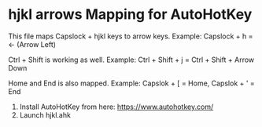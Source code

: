 # hjkl arrows Mapping for AutoHotKey

This file maps Capslock + hjkl keys to arrow keys. 
Example: Capslock + h = <- (Arrow Left)

Ctrl + Shift is working as well. 
Example: Ctrl + Shift + j = Ctrl + Shift + Arrow Down

Home and End is also mapped. 
Example: Capslok + \[ = Home, Capslok + ' = End

1. Install AutoHotKey from here: https://www.autohotkey.com/
2. Launch hjkl.ahk

